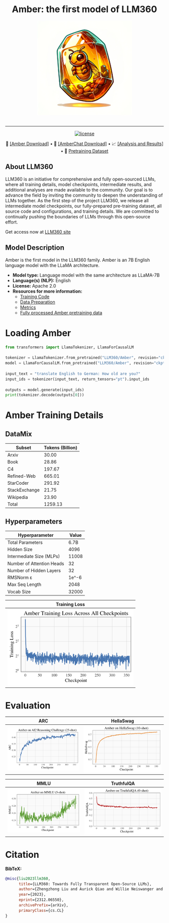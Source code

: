 <h1 align="center">Amber: the first model of LLM360</h1>

<div align="center">
   <img src="amber_logo.png" alt="amber logo" width="300"><br><br>
</div>

---

<p align="center">
   <a href="https://github.com/LLM360/Analysis360/blob/dev/LICENSE"><img src="https://img.shields.io/badge/License-Apache_2.0-blue.svg" alt="license"></a>
</p>
<p align="center">
🤗 <a href="https://huggingface.co/LLM360/Amber">[Amber Download]</a> • 🤗 <a href="https://huggingface.co/LLM360/AmberChat">[AmberChat Download]</a>  • 📈 <a href="https://github.com/LLM360/Analysis360/blob/main/README.md#list-of-analysis-and-metrics
">[Analysis and Results]</a> • 📗 <a href="https://huggingface.co/datasets/LLM360/AmberDatasets">Pretraining Dataset</a>
</p>



## About LLM360
LLM360 is an initiative for comprehensive and fully open-sourced LLMs, 
where all training details, model checkpoints, intermediate results, and 
additional analyses are made available to the community. Our goal is to advance 
the field by inviting the community to deepen the understanding of LLMs 
together. As the first step of the project LLM360, we release all intermediate 
model checkpoints, our fully-prepared pre-training dataset, all source code and
configurations, and training details. We are
committed to continually pushing the boundaries of LLMs through this open-source 
effort.

Get access now at [LLM360 site](https://www.llm360.ai/)

## Model Description
Amber is the first model in the LLM360 family. Amber is an 7B English language model with the LLaMA architecture.

- **Model type:** Language model with the same architecture as LLaMA-7B
- **Language(s) (NLP):** English
- **License:** Apache 2.0
- **Resources for more information:**
  - [Training Code](https://github.com/LLM360/amber-train)
  - [Data Preparation](https://github.com/LLM360/amber-data-prep)
  - [Metrics](https://github.com/LLM360/Analysis360)
  - [Fully processed Amber pretraining data](https://huggingface.co/datasets/LLM360/AmberDatasets)


# Loading Amber 

```python
from transformers import LlamaTokenizer, LlamaForCausalLM

tokenizer = LlamaTokenizer.from_pretrained("LLM360/Amber", revision="ckpt_356")
model = LlamaForCausalLM.from_pretrained("LLM360/Amber", revision="ckpt_356")

input_text = "translate English to German: How old are you?"
input_ids = tokenizer(input_text, return_tensors="pt").input_ids

outputs = model.generate(input_ids)
print(tokenizer.decode(outputs[0]))
```

# Amber Training Details

## DataMix
| Subset      | Tokens (Billion) |
| ----------- | ----------- |
| Arxiv      | 30.00       |
| Book   | 28.86        |
| C4   | 197.67        |
| Refined-Web   | 665.01        |
| StarCoder   | 291.92        |
| StackExchange   | 21.75        |
| Wikipedia   | 23.90        |
| Total | 1259.13 |

## Hyperparameters
| Hyperparameter      | Value |
| ----------- | ----------- |
| Total Parameters      | 6.7B       |
| Hidden Size   | 4096        |
| Intermediate Size (MLPs)   | 11008        |
| Number of Attention Heads   | 32        |
| Number of Hidden Layers  | 32        |
| RMSNorm ɛ  | 1e^-6        |
| Max Seq Length   | 2048        |
| Vocab Size | 32000 |

| Training Loss                                              |
|------------------------------------------------------------|
| <img src="amber-training-loss.png" alt="loss curve" width="400"/> |


# Evaluation

| ARC                                                 | HellaSwag                                                  | 
|------------------------------------------------------|------------------------------------------------------------|
| <img src="amber-arc-curve.png" alt="arc" width="400"/> | <img src="amber-hellaswag-curve.png" alt="hellaswag" width="400"/> | 

|MMLU                                                 | TruthfulQA                                                 |
|-----------------------------------------------------|-----------------------------------------------------------|
|<img src="amber-mmlu-curve.png" alt="mmlu" width="400"/> | <img src="amber-truthfulqa-curve.png" alt="truthfulqa" width="400"/> |

# Citation

**BibTeX:**

```bibtex
@misc{liu2023llm360,
      title={LLM360: Towards Fully Transparent Open-Source LLMs}, 
      author={Zhengzhong Liu and Aurick Qiao and Willie Neiswanger and Hongyi Wang and Bowen Tan and Tianhua Tao and Junbo Li and Yuqi Wang and Suqi Sun and Omkar Pangarkar and Richard Fan and Yi Gu and Victor Miller and Yonghao Zhuang and Guowei He and Haonan Li and Fajri Koto and Liping Tang and Nikhil Ranjan and Zhiqiang Shen and Xuguang Ren and Roberto Iriondo and Cun Mu and Zhiting Hu and Mark Schulze and Preslav Nakov and Tim Baldwin and Eric P. Xing},
      year={2023},
      eprint={2312.06550},
      archivePrefix={arXiv},
      primaryClass={cs.CL}
}
```
